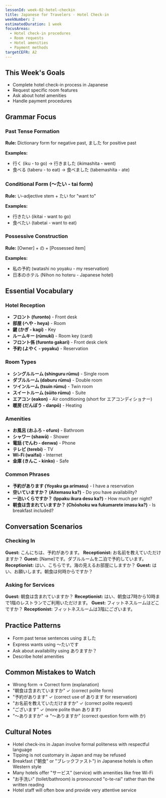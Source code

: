 ```yaml
---
lessonId: week-02-hotel-checkin
title: Japanese for Travelers - Hotel Check-in
weekNumber: 2
estimatedDuration: 1 week
focusAreas:
  - Hotel check-in procedures
  - Room requests
  - Hotel amenities
  - Payment methods
targetCEFR: A2
---
```


## This Week's Goals

- Complete hotel check-in process in Japanese
- Request specific room features
- Ask about hotel amenities
- Handle payment procedures

## Grammar Focus

### Past Tense Formation
**Rule:** Dictionary form for negative past, ました for positive past

**Examples:**
- 行く (iku - to go) → 行きました (ikimashita - went)
- 食べる (taberu - to eat) → 食べました (tabemashita - ate)

### Conditional Form (〜たい - tai form)
**Rule:** い-adjective stem + たい for "want to"

**Examples:**
- 行きたい (ikitai - want to go)
- 食べたい (tabetai - want to eat)

### Possessive Construction
**Rule:** [Owner] + の + [Possessed item]

**Examples:**
- 私の予約 (watashi no yoyaku - my reservation)
- 日本のホテル (Nihon no hoteru - Japanese hotel)

## Essential Vocabulary

### Hotel Reception
- **フロント (furonto)** - Front desk
- **部屋 (へや - heya)** - Room
- **鍵 (かぎ - kagi)** - Key
- **ルームキー (rūmukī)** - Room key (card)
- **フロント係 (furonto gakari)** - Front desk clerk
- **予約 (よやく - yoyaku)** - Reservation

### Room Types
- **シングルルーム (shinguru rūmu)** - Single room
- **ダブルルーム (daburu rūmu)** - Double room
- **ツインルーム (tsuin rūmu)** - Twin room
- **スイートルーム (sūito rūmu)** - Suite
- **エアコン (eakon)** - Air conditioning (short for エアコンディショナー)
- **暖房 (だんぼう - danpō)** - Heating

### Amenities
- **お風呂 (おふろ - ofuro)** - Bathroom
- **シャワー (shawā)** - Shower
- **電話 (でんわ - denwa)** - Phone
- **テレビ (terebi)** - TV
- **Wi-Fi (waifai)** - Internet
- **金庫 (きんこ - kinko)** - Safe

### Common Phrases
- **予約があります (Yoyaku ga arimasu)** - I have a reservation
- **空いていますか？ (Aitemasu ka?)** - Do you have availability?
- **一泊いくらですか？ (Ippaku ikura desu ka?)** - How much per night?
- **朝食は含まれていますか？ (Chōshoku wa fukumarete imasu ka?)** - Is breakfast included?

## Conversation Scenarios

### Checking In
**Guest:** こんにちは、予約があります。
**Receptionist:** お名前を教えていただけますか？
**Guest:** [Name]です。ダブルルームを二泊で予約しています。
**Receptionist:** はい、こちらです。海の見えるお部屋にしますか？
**Guest:** はい、お願いします。朝食は何時からですか？

### Asking for Services
**Guest:** 朝食は含まれていますか？
**Receptionist:** はい、朝食は7時から10時まで1階のレストランでご利用いただけます。
**Guest:** フィットネスルームはどこですか？
**Receptionist:** フィットネスルームは3階にございます。

## Practice Patterns

- Form past tense sentences using ました
- Express wants using 〜たいです
- Ask about availability using ありますか？
- Describe hotel amenities

## Common Mistakes to Watch

- Wrong form → Correct form (explanation)
- "朝食は含まれていますか" ✓ (correct polite form)
- "予約があります" ✓ (correct use of あります for reservation)
- "お名前を教えていただけますか" ✓ (correct polite request)
- "ございます" ✓ (more polite than あります)
- "〜ありますか" → "〜ありますか" (correct question form with か)

## Cultural Notes

- Hotel check-ins in Japan involve formal politeness with respectful language
- Tipping is not customary in Japan and may be refused
- Breakfast ("朝食" or "ブレックファスト") in Japanese hotels is often Western style
- Many hotels offer "サービス" (service) with amenities like free Wi-Fi
- "お手洗い" (toilet/bathroom) is pronounced "o-te-rai" rather than the written reading
- Hotel staff will often bow and provide very attentive service